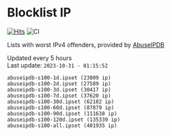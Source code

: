 # Blocklist IP

[![Hits](https://hits.seeyoufarm.com/api/count/incr/badge.svg?url=https%3A%2F%2Fgithub.com%2Fborestad%2Fblocklist-ip%2F&count_bg=%2379C83D&title_bg=%23555555&icon=&icon_color=%23E7E7E7&title=hits&edge_flat=false)](https://hits.seeyoufarm.com)  ![CI](https://img.shields.io/github/workflow/status/borestad/blocklist-ip/CI?style=flat-square)

Lists with worst IPv4 offenders, provided by [AbuseIPDB](https://www.abuseipdb.com/)

<!-- FOOTER-PLACEHOLDER -->
Updated every 5 hours<br>
Last update: `2023-10-31 - 01:15:52`
```
abuseipdb-s100-1d.ipset (23809 ip)
abuseipdb-s100-2d.ipset (27589 ip)
abuseipdb-s100-3d.ipset (30417 ip)
abuseipdb-s100-7d.ipset (37620 ip)
abuseipdb-s100-30d.ipset (62182 ip)
abuseipdb-s100-60d.ipset (87879 ip)
abuseipdb-s100-90d.ipset (111638 ip)
abuseipdb-s100-120d.ipset (135339 ip)
abuseipdb-s100-all.ipset (401935 ip)
```

